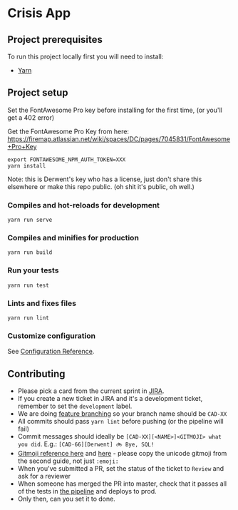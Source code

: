 # Crisis App

## Project prerequisites

To run this project locally first you will need to install:

- [Yarn](https://yarnpkg.com/lang/en/docs/install/)

## Project setup

Set the FontAwesome Pro key before installing for the first time, (or you'll get a 402 error)

Get the FontAwesome Pro Key from here: https://firemap.atlassian.net/wiki/spaces/DC/pages/7045831/FontAwesome+Pro+Key

```
export FONTAWESOME_NPM_AUTH_TOKEN=XXX
yarn install
```

Note: this is Derwent's key who has a license, just don't share this elsewhere or make this repo public. (oh shit it's public, oh well.)

### Compiles and hot-reloads for development
```
yarn run serve
```

### Compiles and minifies for production
```
yarn run build
```

### Run your tests
```
yarn run test
```

### Lints and fixes files
```
yarn run lint
```

### Customize configuration
See [Configuration Reference](https://cli.vuejs.org/config/).

## Contributing

- Please pick a card from the current sprint in [JIRA](https://firemap.atlassian.net/secure/RapidBoard.jspa?rapidView=3&projectKey=CAD&view=planning&issueLimit=100).
- If you create a new ticket in JIRA and it's a development ticket, remember to set the `development` label.
- We are doing [feature branching](https://www.atlassian.com/git/tutorials/comparing-workflows/feature-branch-workflow) so your branch name should be `CAD-XX`
- All commits should pass `yarn lint` before pushing (or the pipeline will fail)
- Commit messages should ideally be `[CAD-XX][<NAME>]<GITMOJI> what you did`. E.g.: `[CAD-66][Derwent] 🚲 Bye, SQL!`
- [Gitmoji reference here](https://gitmoji.carloscuesta.me/) and [here](https://kapeli.com/cheat_sheets/Gitmoji.docset/Contents/Resources/Documents/index) - please copy the unicode gitmoji from the second guide, not just `:emoji:`
- When you've submitted a PR, set the status of the ticket to `Review` and ask for a reviewer
- When someone has merged the PR into master, check that it passes all of the tests in [the pipeline](https://github.com/CrisisRelief/website/actions) and deploys to prod.
- Only then, can you set it to done.
